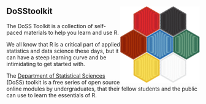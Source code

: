 ## DoSStoolkit <img src="images/stitches_hex_all.png" align="right" height="200" />

The DoSS Toolkit is a collection of self-paced materials to help you learn and use R.

We all know that R is a critical part of applied statistics and data science these days, but it can have a steep learning curve and be intimidating to get started with. 

The [Department of Statistical Sciences](http://www.utstat.utoronto.ca/) (DoSS) toolkit is a free series of open source online modules by undergraduates, that their fellow students and the public can use to learn the essentials of R. 
